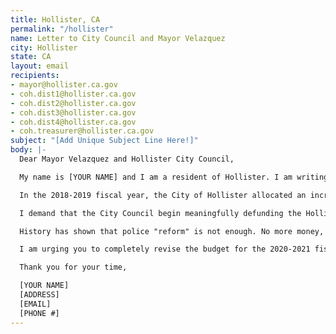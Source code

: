```yaml
---
title: Hollister, CA
permalink: "/hollister"
name: Letter to City Council and Mayor Velazquez
city: Hollister
state: CA
layout: email
recipients:
- mayor@hollister.ca.gov
- coh.dist1@hollister.ca.gov
- coh.dist2@hollister.ca.gov
- coh.dist3@hollister.ca.gov
- coh.dist4@hollister.ca.gov
- coh.treasurer@hollister.ca.gov
subject: "[Add Unique Subject Line Here!]"
body: |-
  Dear Mayor Velazquez and Hollister City Council,

  My name is [YOUR NAME] and I am a resident of Hollister. I am writing to demand that the Hollister City Council adopt a city budget that prioritizes community well-being, and redirects funding away from the police.

  In the 2018-2019 fiscal year, the City of Hollister allocated an increase of 2.4 million dollars to our police system. In the 2019-2020 fiscal year, Hollister administered another increase of 1.6 million dollars to our police system, equating to an inordinate 44% of our total budget at 26.4 million dollars. This is compared to just 14% of the budget, $8.3 million, allocated towards community services and supplies - an 18% decrease from the 2018-2019 budget. It has been estimated that there will be a 54 billion dollar deficit in the California state budget as a result of the pandemic. Our local San Benito High School is preparing for significantly less funding following this crisis. The city may recoup some of these funds by decreasing the police budget.

  I demand that the City Council begin meaningfully defunding the Hollister Police Department and re-allocate those funds to programs proven to more effectively promote a safe and equitable community. We need funding for community-based mental health services, substance abuse treatment services, and affordable housing programs, not police. I love this community and I want to see it flourish into an even better one. I demand a budget that reflects the actual needs of Hollister residents and works to improve the well being of everyone who lives in and visits this city.

  History has shown that police "reform" is not enough. No more money, and more importantly, no more lives must be lost to police. We must take a hard look at the way the current system in place fails to serve - and in fact actively harms - our community, and come together to reimagine the role of police in our city.

  I am urging you to completely revise the budget for the 2020-2021 fiscal year, and to invest in the people, not the police. We trust that you will do the right thing for us, because we put our trust in you when we elected you to serve us. This is a moment for you to step up and show us that you care for our community as much as we care for each other and this city.

  Thank you for your time,

  [YOUR NAME]
  [ADDRESS]
  [EMAIL]
  [PHONE #]
---
```


